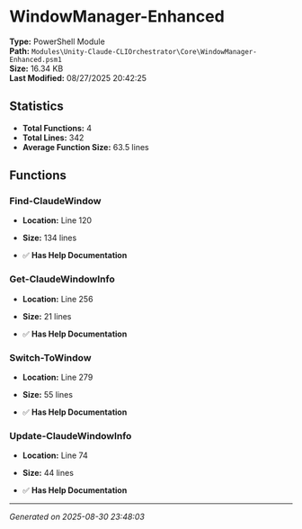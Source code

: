 # WindowManager-Enhanced

**Type:** PowerShell Module  
**Path:** `Modules\Unity-Claude-CLIOrchestrator\Core\WindowManager-Enhanced.psm1`  
**Size:** 16.34 KB  
**Last Modified:** 08/27/2025 20:42:25  

## Statistics

- **Total Functions:** 4
- **Total Lines:** 342
- **Average Function Size:** 63.5 lines

## Functions


### Find-ClaudeWindow

- **Location:** Line 120
- **Size:** 134 lines

- ✅ **Has Help Documentation** 
### Get-ClaudeWindowInfo

- **Location:** Line 256
- **Size:** 21 lines

- ✅ **Has Help Documentation** 
### Switch-ToWindow

- **Location:** Line 279
- **Size:** 55 lines

- ✅ **Has Help Documentation** 
### Update-ClaudeWindowInfo

- **Location:** Line 74
- **Size:** 44 lines

- ✅ **Has Help Documentation**

---
*Generated on 2025-08-30 23:48:03*

